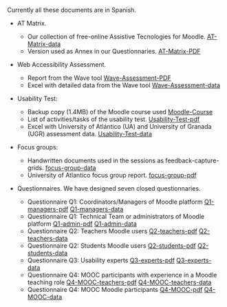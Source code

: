 Currently all these documents are in Spanish.

- AT Matrix. 
  + Our collection of free-online Assistive Tecnologies for Moodle. [AT-Matrix-data](es/TA-matrix.xlsx)
  + Version used as Annex in our Questionnaries. [AT-Matrix-PDF](es/Anexo-para-cuestionarios-TA-matrix.pdf)

- Web Accessibility Assessment. 
  + Report from the Wave tool [Wave-Assessment-PDF](https://github.com/ari-dasci/OD-Moodle-Usability-Assessment/blob/main/es/Informe-AccesibilidadWeb-Wave.pdf)
  + Excel with detailed data from the Wave tool [Wave-Assessment-data](https://github.com/ari-dasci/OD-Moodle-Usability-Assessment/blob/main/es/Informe-AccesibilidadWeb-Wave-detalle.xlsx)
  
- Usability Test: 
  + Backup copy (1.4MB) of the Moodle course used [Moodle-Course](https://github.com/ari-dasci/OD-Moodle-Usability-Assessment/blob/main/es/copia_de_seguridad-moodle2-course-12874-grupo_focal_usabilidad-20180606-0610-nu.mbz)
  + List of activities/tasks of the usability test. [Usability-Test-pdf](https://github.com/ari-dasci/OD-Moodle-Usability-Assessment/blob/main/es/tareas_testU_moodle.pdf)
  + Excel with University of Atlántico (UA) and University of Granada (UGR) assessment data. [Usability-Test-data](https://github.com/ari-dasci/OD-Moodle-Usability-Assessment/blob/main/es/resultados_testU_moodle_UA_UGR.xlsx)
  
- Focus groups:
  + Handwritten documents used in the sessions as feedback-capture-grids. [focus-group-data](https://github.com/ari-dasci/OD-Moodle-Usability-Assessment/blob/main/es/Informe-GruposFocales-UA-respuestas.pdf)
  + University of Atlantico focus group report. [focus-group-pdf](https://github.com/ari-dasci/OD-Moodle-Usability-Assessment/blob/main/es/Informe-GruposFocales.pdf)
  
- Questionnaires. We have designed seven closed questionnaries.
  + Questionnaire Q1: Coordinators/Managers of Moodle platform [Q1-managers-pdf](https://github.com/ari-dasci/OD-Moodle-Usability-Assessment/blob/main/es/Cuestionario-Q1-Coordinadores-Gestores.pdf) [Q1-managers-data](https://github.com/ari-dasci/OD-Moodle-Usability-Assessment/blob/main/es/Cuestionario-Q1-Coordinadores-Gestores-respuestas.xlsx)
  + Questionnaire Q1: Technical Team or administrators of Moodle platform [Q1-admin-pdf](https://github.com/ari-dasci/OD-Moodle-Usability-Assessment/blob/main/es/Cuestionario-Q1-Tecnicos.pdf) [Q1-admin-data](https://github.com/ari-dasci/OD-Moodle-Usability-Assessment/blob/main/es/Cuestionario-Q1-Tecnicos-respuestas.xlsx)
  + Questionnaire Q2: Teachers Moodle users [Q2-teachers-pdf](https://github.com/ari-dasci/OD-Moodle-Usability-Assessment/blob/main/es/Cuestionario-Q2-Docentes.pdf) [Q2-teachers-data](https://github.com/ari-dasci/OD-Moodle-Usability-Assessment/blob/main/es/Cuestionario-Q2-Docentes-respuestas.xlsx)
  + Questionnaire Q2: Students Moodle users [Q2-students-pdf](https://github.com/ari-dasci/OD-Moodle-Usability-Assessment/blob/main/es/Cuestionario-Q2-Estudiantes.pdf) [Q2-students-data](https://github.com/ari-dasci/OD-Moodle-Usability-Assessment/blob/main/es/Cuestionario-Q2-Estudiantes-respuestas.xlsx)
  + Questionnaire Q3: Usability experts [Q3-experts-pdf](https://github.com/ari-dasci/OD-Moodle-Usability-Assessment/blob/main/es/Cuestionario-Q3-Expertos.pdf) [Q3-experts-data](https://github.com/ari-dasci/OD-Moodle-Usability-Assessment/blob/main/es/Cuestionario-Q3-Expertos-respuestas.xlsx)
  + Questionnaire Q4: MOOC participants with experience in a Moodle teaching role [Q4-MOOC-teachers-pdf](https://github.com/ari-dasci/OD-Moodle-Usability-Assessment/blob/main/es/Cuestionario-Q4-Participantes-Docentes.pdf) [Q4-MOOC-teachers-data](https://github.com/ari-dasci/OD-Moodle-Usability-Assessment/blob/main/es/Cuestionario-Q4-Participantes-Docentes-respuestas.xlsx)
  + Questionnaire Q4: MOOC Moodle participants [Q4-MOOC-pdf]() [Q4-MOOC-data](https://github.com/ari-dasci/OD-Moodle-Usability-Assessment/blob/main/es/Cuestionario-Q4-Participantes-MOOC-respuestas.xlsx)
